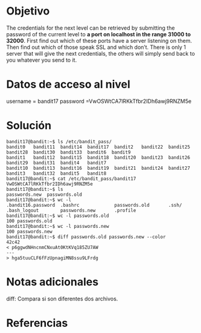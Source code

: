 # Objetivo
The credentials for the next level can be retrieved by submitting the password of the current level to **a port on localhost in the range 31000 to 32000**. First find out which of these ports have a server listening on them. Then find out which of those speak SSL and which don’t. There is only 1 server that will give the next credentials, the others will simply send back to you whatever you send to it.

# Datos de acceso al nivel
username = bandit17
password =VwOSWtCA7lRKkTfbr2IDh6awj9RNZM5e
# Solución
```
bandit17@bandit:~$ ls /etc/bandit_pass/
bandit0   bandit11  bandit14  bandit17  bandit2   bandit22  bandit25  bandit28  bandit30  bandit33  bandit6  bandit9
bandit1   bandit12  bandit15  bandit18  bandit20  bandit23  bandit26  bandit29  bandit31  bandit4   bandit7
bandit10  bandit13  bandit16  bandit19  bandit21  bandit24  bandit27  bandit3   bandit32  bandit5   bandit8
bandit17@bandit:~$ cat /etc/bandit_pass/bandit17
VwOSWtCA7lRKkTfbr2IDh6awj9RNZM5e
bandit17@bandit:~$ ls
passwords.new  passwords.old
bandit17@bandit:~$ wc -l
.bandit16.password  .bashrc             passwords.old       .ssh/
.bash_logout        passwords.new       .profile
bandit17@bandit:~$ wc -l passwords.old
100 passwords.old
bandit17@bandit:~$ wc -l passwords.new
100 passwords.new
bandit17@bandit:~$ diff passwords.old passwords.new --color
42c42
< p6ggwdNHncnmCNxuAt0KtKVq185ZU7AW
---
> hga5tuuCLF6fFzUpnagiMN8ssu9LFrdg
```
# Notas adicionales
 diff: Compara si son diferentes dos archivos.
# Referencias